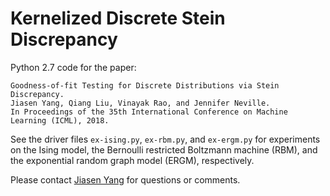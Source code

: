 # Kernelized Discrete Stein Discrepancy

Python 2.7 code for the paper:

    Goodness-of-fit Testing for Discrete Distributions via Stein Discrepancy.
    Jiasen Yang, Qiang Liu, Vinayak Rao, and Jennifer Neville.
    In Proceedings of the 35th International Conference on Machine Learning (ICML), 2018.

See the driver files `ex-ising.py`, `ex-rbm.py`, and `ex-ergm.py` for experiments on the Ising model, the Bernoulli restricted Boltzmann machine (RBM), and the exponential random graph model (ERGM), respectively.

Please contact [Jiasen Yang](http://www.stat.purdue.edu/~yang768/) for questions or comments.
